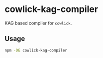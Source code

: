 # cowlick-kag-compiler

KAG based compiler for `cowlick`.

## Usage

```bash
npm -DE cowlick-kag-compiler
```
